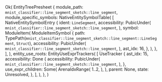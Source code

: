 Ok(
    EntityTreePresheet {
        module_path: `mnist_classifier::line_segment_sketch::line_segment`,
        module_specific_symbols: NativeEntitySymbolTable(
            [
                NativeEntitySymbolEntry {
                    ident: `LineSegment`,
                    accessibility: PubicUnder(
                        `mnist_classifier::line_segment_sketch::line_segment`,
                    ),
                    symbol: ModuleItem(
                        ModuleItemSymbol {
                            path: TypePath(`mnist_classifier::line_segment_sketch::line_segment::LineSegment`, `Struct`),
                            accessibility: PubicUnder(
                                `mnist_classifier::line_segment_sketch::line_segment`,
                            ),
                            ast_idx: 16,
                        },
                    ),
                },
            ],
        ),
        entity_use_roots: EntityUseExprTrackers(
            [
                UseTracker {
                    ast_idx: 15,
                    accessibility: Done {
                        accessibility: PubicUnder(
                            `mnist_classifier::line_segment_sketch::line_segment`,
                        ),
                    },
                    use_expr_children: Some(
                        ArenaIdxRange(
                            1..2,
                        ),
                    ),
                    parent: None,
                    state: Unresolved,
                },
            ],
        ),
    },
)